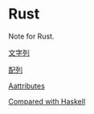 # Rust

Note for Rust.

[文字列](./str)

[配列](./vec)

[Aattributes](./attr)

[Compared with Haskell](./has)